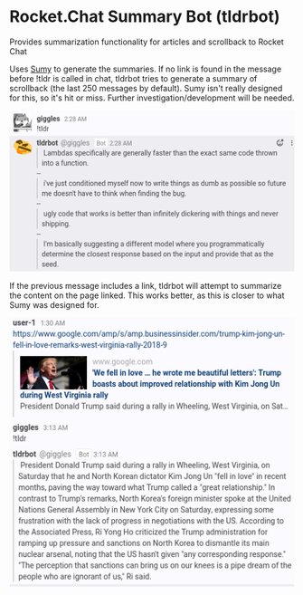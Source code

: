 # Rocket.Chat Summary Bot (tldrbot)
Provides summarization functionality for articles and scrollback to Rocket Chat

Uses [Sumy](https://github.com/miso-belica/sumy) to generate the summaries. If no link is found in the message before !tldr is called in chat, tldrbot tries to generate a summary of scrollback (the last 250 messages by default). Sumy isn't really designed for this, so it's hit or miss. Further investigation/development will be needed.

![Example of chat summarization](screenshots/example-chat.png)

If the previous message includes a link, tldrbot will attempt to summarize the content on the page linked. This works better, as this is closer to what Sumy was designed for.

![Example of article summarization](screenshots/example-article.png)
